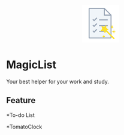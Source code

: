 <p align="center">
  <img src="https://github.com/DavidLogic/MagicList/blob/master/Assets/StoreLogo.scale-200.png?raw=true" />
</p>

# MagicList
Your best helper for your work and study.

## Feature

*To-do List

*TomatoClock
